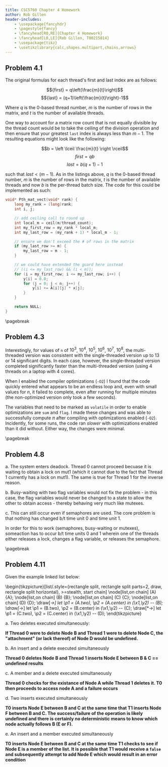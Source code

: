 ```yaml
---
title: CSC5760 Chapter 4 Homework
author: Rob Gillen
header-includes:
    - \usepackage{fancyhdr}
    - \pagestyle{fancy}
    - \fancyhead[RO,RE]{Chapter 4 Homework}
    - \fancyhead[LO,LE]{Rob Gillen, T00215814}
    - \usepackage{tikz}
    - \usetikzlibrary{calc,shapes.multipart,chains,arrows}
---
```


## Problem 4.1
The original formulas for each thread's first and last index are as follows:

$${first} = q\left(\frac{m}{t}\right)$$
$${last} = (q+1)\left(\frac{m}{t}\right)-1$$

Where $q$ is the 0-based thread number, $m$ is the number of rows in the matrix, and $t$ is the number of available threads.

One way to account for a matrix row count that is not equally divisible by the thread count would be to take the ceiling of the division operation and then ensure that your greatest `last` index is always less than $m - 1$. The resulting equations might look like the following:

$$b = \left \lceil \frac{m}{t} \right \rceil$$
$${first} = qb$$
$${last} = b(q+1) - 1$$

such that ${last} < (m-1)$. As in the listings above, $q$ is the 0-based thread number, $m$ is the number of rows in the matrix, $t$ is the number of available threads and now $b$ is the per-thread batch size. The code for this could be implemented as such:


```c
void* Pth_mat_vect(void* rank) {
    long my_rank = (long)rank;
    int i, j;

    // add ceiling call to round up
    int local_m = ceil(m/thread_count);
    int my_first_row = my_rank * local_m;
    int my_last_row = (my_rank + 1) * local_m - 1;

    // ensure we don't exceed the # of rows in the matrix
    if (my_last_row >= m) {
        my_last_row = m - 1;
    }

    // we could have extended the guard here instead
    // ((i <= my_last_row) && (i < m));
    for (i = my_first_row; i <= my_last_row; i++) {
        y[i] = 0.0;
        for (j = 0; j < n; j++) {
            y[i] += A[i][j] * x[j];
        }
    }

    return NULL;
}

```

\pagebreak

## Problem 4.3

Interestingly, for values of `n` of $10^3$, $10^4$, $10^5$, $10^6$, $10^7$, $10^8$, the multi-threaded version was consistent with the single-threaded version up to 13 or 14 significant digits. In each case, however, the single-threaded version completed significantly faster than the multi-threaded version (using 4 threads on a laptop with 4 cores). 

When I enabled the compiler optimizations (`-O2`) I found that the code quickly entered what appears to be an endless loop and, even with small values for $n$, it failed to complete, even after running for multiple minutes (the non-optimized version only took a few seconds). 

The variables that need to be marked as `volatile` in order to enable optimizations are `sum` and `flag`. I made these changes and was able to successfully compute $\pi$ after compiling with optimizations enabled (`-O2`). Incidently, for some runs, the code ran *slower* with optimizations enabled than it did without. Either way, the changes were minimal.



\pagebreak

## Problem 4.8

a. The system enters deadock. Thread 0 cannot proceed becuase it is waiting to obtain a lock on mut1 (which it cannot due to the fact that Thread 1 currently has a lock on mut1). The same is true for Thread 1 for the inverse reason.

b. Busy-waiting with two flag variables would not fix the problem - in this case, the flag variables would never be changed to a state to allow the other to obtain access - thereby behaving very much like mutexes.

c. This can still occur even if semaphores are used. The core problem is that nothing has changed b/t time unit 0 and time unit 1. 

In order for this to work (semaphores, busy-waiting or mutexes), someaction has to occur b/t time units 0 and 1 wherein one of the threads either releases a lock, changes a flag variable, or releases the semaphore.






\pagebreak

## Problem 4.11

Given the example linked list below: 

\begin{tikzpicture}[list/.style={rectangle split, rectangle split parts=2,
    draw, rectangle split horizontal}, >=stealth, start chain]
  \node[list,on chain] (A) {A};
  \node[list,on chain] (B) {B};
  \node[list,on chain] (C) {C};
  \node[list,on chain] (D) {D};
  \draw[*->] let \p1 = (A.two), \p2 = (A.center) in (\x1,\y2) -- (B);
  \draw[*->] let \p1 = (B.two), \p2 = (B.center) in (\x1,\y2) -- (C);
  \draw[*->] let \p1 = (C.two), \p2 = (C.center) in (\x1,\y2) -- (D);
\end{tikzpicture}

a. Two deletes executed simultaneously:

__If Thread 0 were to delete Node B and Thread 1 were to delete Node C, the "attachment" (or lack thereof) of Node D would be undefined.__

b. An insert and a delete executed simultaneously

__Thread 0 deletes Node B and Thread 1 inserts Node E between B & C == undefined results__

c. A member and a delete executed simultaneously

__Thread 0 checks for the existance of Node A while Thread 1 deletes it. T0 then proceeds to access node A and a failure occurs__

d. Two inserts executed simultaneously

__T0 inserts Node E between B and C at the same time that T1 inserts Node F between B and C. The success/failure of the operation is likely undefined and there is certainly no deterministic means to know which node actually follows B (E or F).__

e. An insert and a member executed simultaneously

__T0 inserts Node E between B and C at the same time T1 checks to see if Node E is a member of the list. It is possible that T1 would receive a `false` and subsequently attempt to add Node E which would result in an error condition__
